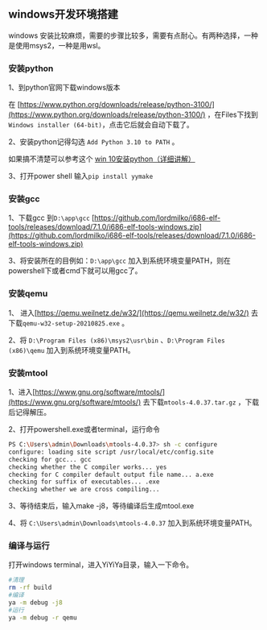 ## windows开发环境搭建

windows 安装比较麻烦，需要的步骤比较多，需要有点耐心。有两种选择，一种是使用msys2，一种是用wsl。

### 安装python

1、到python官网下载windows版本 

在 [https://www.python.org/downloads/release/python-3100/](https://www.python.org/downloads/release/python-3100/) ，在Files下找到 `Windows installer (64-bit)`，点击它后就会自动下载了。

2、安装python记得勾选 `Add Python 3.10 to PATH` 。

如果搞不清楚可以参考这个 [win 10安装python（详细讲解）](https://zhuanlan.zhihu.com/p/122435116)

3、打开power shell 输入`pip install yymake`


### 安装gcc

1、下载gcc 到`D:\app\gcc` [https://github.com/lordmilko/i686-elf-tools/releases/download/7.1.0/i686-elf-tools-windows.zip](https://github.com/lordmilko/i686-elf-tools/releases/download/7.1.0/i686-elf-tools-windows.zip)

3、将安装所在的目例如：`D:\app\gcc`  加入到系统环境变量PATH，则在powershell下或者cmd下就可以用gcc了。

### 安装qemu

1、 进入[https://qemu.weilnetz.de/w32/](https://qemu.weilnetz.de/w32/) 去下载`qemu-w32-setup-20210825.exe` 。

2、将  `D:\Program Files (x86)\msys2\usr\bin` 、`D:\Program Files (x86)\qemu` 加入到系统环境变量PATH。

### 安装mtool


1、进入[https://www.gnu.org/software/mtools/](https://www.gnu.org/software/mtools/) 去下载`mtools-4.0.37.tar.gz` ，下载后记得解压。

2、打开powershell.exe或者terminal，运行命令

```bash
PS C:\Users\admin\Downloads\mtools-4.0.37> sh -c configure
configure: loading site script /usr/local/etc/config.site
checking for gcc... gcc
checking whether the C compiler works... yes
checking for C compiler default output file name... a.exe
checking for suffix of executables... .exe
checking whether we are cross compiling...
```

3、等待结束后，输入make -j8，等待编译后生成mtool.exe

4、将 `C:\Users\admin\Downloads\mtools-4.0.37` 加入到系统环境变量PATH。

### 编译与运行


打开windows terminal，进入YiYiYa目录，输入一下命令。

```bash
#清理
rm -rf build
#编译
ya -m debug -j8
#运行
ya -m debug -r qemu
```
